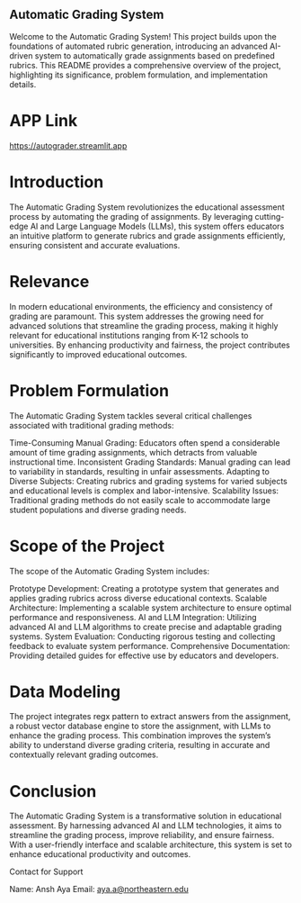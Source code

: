 ## Automatic Grading System

Welcome to the Automatic Grading System! This project builds upon the foundations of automated rubric generation, introducing an advanced AI-driven system to automatically grade assignments based on predefined rubrics. This README provides a comprehensive overview of the project, highlighting its significance, problem formulation, and implementation details.

# APP Link 
https://autograder.streamlit.app

# Introduction

The Automatic Grading System revolutionizes the educational assessment process by automating the grading of assignments. By leveraging cutting-edge AI and Large Language Models (LLMs), this system offers educators an intuitive platform to generate rubrics and grade assignments efficiently, ensuring consistent and accurate evaluations.

# Relevance
In modern educational environments, the efficiency and consistency of grading are paramount. This system addresses the growing need for advanced solutions that streamline the grading process, making it highly relevant for educational institutions ranging from K-12 schools to universities. By enhancing productivity and fairness, the project contributes significantly to improved educational outcomes.

# Problem Formulation
The Automatic Grading System tackles several critical challenges associated with traditional grading methods:

Time-Consuming Manual Grading: Educators often spend a considerable amount of time grading assignments, which detracts from valuable instructional time.
Inconsistent Grading Standards: Manual grading can lead to variability in standards, resulting in unfair assessments.
Adapting to Diverse Subjects: Creating rubrics and grading systems for varied subjects and educational levels is complex and labor-intensive.
Scalability Issues: Traditional grading methods do not easily scale to accommodate large student populations and diverse grading needs.

# Scope of the Project
The scope of the Automatic Grading System includes:

Prototype Development: Creating a prototype system that generates and applies grading rubrics across diverse educational contexts.
Scalable Architecture: Implementing a scalable system architecture to ensure optimal performance and responsiveness.
AI and LLM Integration: Utilizing advanced AI and LLM algorithms to create precise and adaptable grading systems.
System Evaluation: Conducting rigorous testing and collecting feedback to evaluate system performance.
Comprehensive Documentation: Providing detailed guides for effective use by educators and developers.

# Data Modeling

The project integrates regx pattern to extract answers from the assignment, a robust vector database engine to store the assignment, with LLMs to enhance the grading process. This combination improves the system’s ability to understand diverse grading criteria, resulting in accurate and contextually relevant grading outcomes.

# Conclusion

The Automatic Grading System is a transformative solution in educational assessment. By harnessing advanced AI and LLM technologies, it aims to streamline the grading process, improve reliability, and ensure fairness. With a user-friendly interface and scalable architecture, this system is set to enhance educational productivity and outcomes.

Contact for Support


Name: Ansh Aya
Email: aya.a@northeastern.edu
